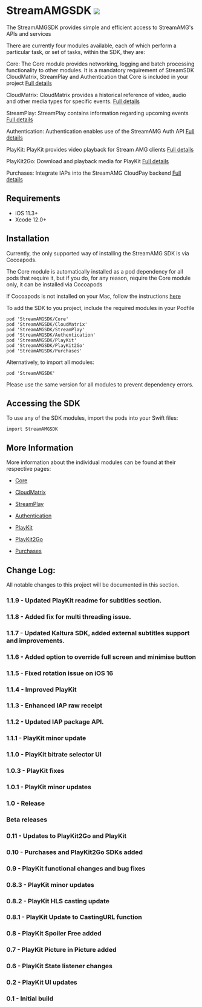 
StreamAMGSDK   [![](https://img.shields.io/cocoapods/v/StreamAMGSDK)](https://github.com/StreamAMG/streamamg-sdk-ios)
=========
The StreamAMGSDK provides simple and efficient access to StreamAMG's APIs and services

There are currently four modules available, each of which perform a particular task, or set of tasks, within the SDK, they are:

Core:
  The Core module provides networking, logging and batch processing functionality to other modules. It is a mandatory requirement of StreamSDK CloudMatrix, StreamPlay and Authentication that Core is included in your project
  [Full details](CoreReadme.md)

CloudMatrix:
  CloudMatrix provides a historical reference of video, audio and other media types for specific events.
  [Full details](CloudMatrixReadme.md)

StreamPlay:
  StreamPlay contains information regarding upcoming events
  [Full details](StreamPlayReadme.md)

 Authentication:
   Authentication enables use of the StreamAMG Auth API
   [Full details](AuthReadme.md)

PlayKit:
   PlayKit provides video playback for Stream AMG clients
   [Full details](PlayKitReadme.md)

 PlayKit2Go:
   Download and playback media for PlayKit
   [Full details](PlayKit2GoReadme.md)

Purchases:
   Integrate IAPs into the StreamAMG CloudPay backend
   [Full details](PurchasesReadme.md)

Requirements
----------------

- iOS 11.3+
- Xcode 12.0+

Installation
------------

Currently, the only supported way of installing the StreamAMG SDK is via Cocoapods.

The Core module is automatically installed as a pod dependency for all pods that require it, but if you do, for any reason, require the Core module only, it can be installed via Cocoapods

If Cocoapods is not installed on your Mac, follow the instructions [here](https://guides.cocoapods.org/using/getting-started.html)

To add the SDK to you project, include the required modules in your Podfile

```
pod 'StreamAMGSDK/Core'
pod 'StreamAMGSDK/CloudMatrix'
pod 'StreamAMGSDK/StreamPlay'
pod 'StreamAMGSDK/Authentication'
pod 'StreamAMGSDK/PlayKit'
pod 'StreamAMGSDK/PlayKit2Go'
pod 'StreamAMGSDK/Purchases'
```

Alternatively, to import all modules:

```
pod 'StreamAMGSDK'
```

Please use the same version for all modules to prevent dependency errors.

Accessing the SDK
----------------------

To use any of the SDK modules, import the pods into your Swift files:

```
import StreamAMGSDK
```

More Information
--------------------

More information about the individual modules can be found at their respective pages:

- [Core](CoreReadme.md)

- [CloudMatrix](CloudMatrixReadme.md)

- [StreamPlay](StreamPlayReadme.md)

- [Authentication](AuthReadme.md)

- [PlayKit](PlayKitReadme.md)

- [PlayKit2Go](PlayKit2GoReadme.md)

- [Purchases](PurchasesReadme.md)


Change Log:
---------------

All notable changes to this project will be documented in this section.
### 1.1.9 - Updated PlayKit readme for subtitles section.

### 1.1.8 - Added fix for multi threading issue.

### 1.1.7 - Updated Kaltura SDK, added external subtitles support and improvements.

### 1.1.6 - Added option to override full screen and minimise button

### 1.1.5 - Fixed rotation issue on iOS 16

### 1.1.4 - Improved PlayKit

### 1.1.3 - Enhanced IAP raw receipt

### 1.1.2 - Updated IAP package API.

### 1.1.1 - PlayKit minor update

### 1.1.0 - PlayKit bitrate selector UI

### 1.0.3 - PlayKit fixes

### 1.0.1 - PlayKit minor updates

### 1.0 - Release

### Beta releases

### 0.11 - Updates to PlayKit2Go and PlayKit

### 0.10 - Purchases and PlayKit2Go SDKs added

### 0.9 - PlayKit functional changes and bug fixes

### 0.8.3 - PlayKit minor updates

### 0.8.2 - PlayKit HLS casting update

### 0.8.1 - PlayKit Update to CastingURL function

### 0.8 - PlayKit Spoiler Free added

### 0.7 - PlayKit Picture in Picture added

### 0.6 - PlayKit State listener changes

### 0.2 - PlayKit UI updates

### 0.1 - Initial build
